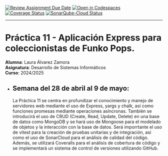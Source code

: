 [![Review Assignment Due Date](https://classroom.github.com/assets/deadline-readme-button-22041afd0340ce965d47ae6ef1cefeee28c7c493a6346c4f15d667ab976d596c.svg)](https://classroom.github.com/a/HxXSUBio)
[![Open in Codespaces](https://classroom.github.com/assets/launch-codespace-2972f46106e565e64193e422d61a12cf1da4916b45550586e14ef0a7c637dd04.svg)](https://classroom.github.com/open-in-codespaces?assignment_repo_id=19340444)
<br>
[![Coverage Status](https://coveralls.io/repos/github/ULL-ESIT-INF-DSI-2425/prct10-express-funko-app-alu0101349824/badge.svg?branch=main)](https://coveralls.io/github/ULL-ESIT-INF-DSI-2425/prct10-express-funko-app-alu0101349824?branch=main)
[![SonarQube-Cloud Status](https://sonarcloud.io/api/project_badges/measure?project=ULL-ESIT-INF-DSI-2425_prct10-express-funko-app-alu0101349824&metric=alert_status)](https://sonarcloud.io/summary/new_code?id=ULL-ESIT-INF-DSI-2425_prct10-express-funko-app-alu0101349824)

---

# Práctica 11 - Aplicación Express para coleccionistas de Funko Pops.

**Alumna**: Laura Álvarez Zamora <br>
**Asignatura**: Desarrollo de Sistemas Informáticos <br>
**Curso**: 2024/2025 <br>

- ## Semana del 28 de abril al 9 de mayo:

  La Práctica 11 se centra en profundizar el conocimiento y manejo de servidores web mediante el uso de Express, yargs y chalk, así como funciones promesas mediante operaciones asíncronas. También se introducirá el uso de CRUD (Create, Read, Update, Delete) en una base de datos como MongoDB y se hará uso de Mongoose para el modelado de objetos y la interacción con la base de datos. Será imporrtante el uso de vitest para la creación de pruebas unitarias y de integración, así como el uso de SonarCloud para el análisis de calidad del código. Además, se utilizará Coveralls para el análisis de cobertura de código y se implementará un sistema de control de versiones utilizando GitHub.
